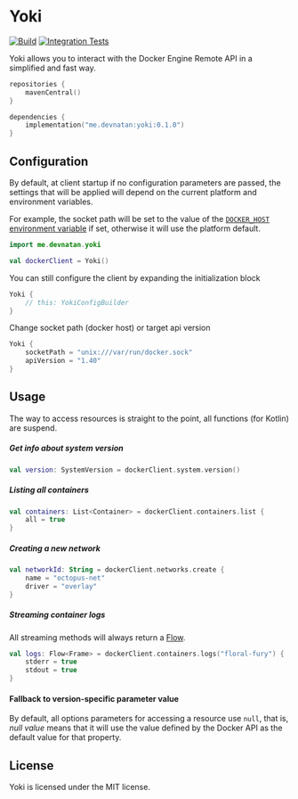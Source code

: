 # Yoki

[![Build](https://github.com/DevNatan/yoki/actions/workflows/build.yml/badge.svg)](https://github.com/DevNatan/yoki/actions/workflows/build.yml)
[![Integration Tests](https://github.com/DevNatan/yoki/actions/workflows/integration-tests.yml/badge.svg)](https://github.com/DevNatan/yoki/actions/workflows/integration-tests.yml)

Yoki allows you to interact with the Docker Engine Remote API in a simplified and fast way.

```kotlin
repositories {
    mavenCentral()
}

dependencies {
    implementation("me.devnatan:yoki:0.1.0")
}
```

## Configuration

By default, at client startup if no configuration parameters are passed, the settings that will be applied will depend
on the current platform and environment variables.

For example, the socket path will be set to the value of
the [`DOCKER_HOST` environment variable](https://docs.docker.com/compose/reference/envvars/#docker_host) if set,
otherwise it will use the platform default.

```kotlin
import me.devnatan.yoki

val dockerClient = Yoki()
```

You can still configure the client by expanding the initialization block

```kotlin
Yoki {
    // this: YokiConfigBuilder
}
```

Change socket path (docker host) or target api version

```kotlin
Yoki {
    socketPath = "unix:///var/run/docker.sock"
    apiVersion = "1.40"
}
```

## Usage

The way to access resources is straight to the point, all functions (for Kotlin) are suspend.

##### Get info about system version

```kotlin
val version: SystemVersion = dockerClient.system.version()
```

##### Listing all containers

```kotlin
val containers: List<Container> = dockerClient.containers.list {
    all = true
}
```

##### Creating a new network

```kotlin
val networkId: String = dockerClient.networks.create {
    name = "octopus-net"
    driver = "overlay"
}
```

##### Streaming container logs

All streaming methods will always return a [Flow](https://kotlinlang.org/docs/flow.html).

```kotlin
val logs: Flow<Frame> = dockerClient.containers.logs("floral-fury") {
    stderr = true
    stdout = true
}
```

#### Fallback to version-specific parameter value

By default, all options parameters for accessing a resource use `null`, that is, *null value* means
that it will use the value defined by the Docker API as the default value for that property.

## License

Yoki is licensed under the MIT license.